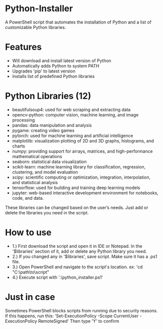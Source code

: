 # Python-Installer
A PowerShell script that automates the installation of Python and a list of customizable Python libraries.

# Features
-	Will download and install latest version of Python
-	Automatically adds Python to system PATH
-	Upgrades 'pip' to latest version
-	Installs list of predefined Python libraries
  
# Python Libraries (12)
-	beautifulsoup4: used for web scraping and extracting data
-	opencv-python: computer vision, machine learning, and image processing
-	pandas: data manipulation and analysis
-	pygame: creating video games
-	pytorch: used for machine learning and artificial intelligence
-	matplotlib: visualization plotting of 2D and 3D graphs, histograms, and charts
-	numpy: providing support for arrays, matrices, and high-performance mathematical operations
-	seaborn: statistical data visualization
-	scikit-learn: machine learning library for classification, regression, clustering, and model evaluation
-	scipy: scientific computing or optimization, integration, interpolation, and statistical analysis
-	tensorflow: used for building and training deep learning models
-	jupyter: web-based interactive development environment for notebooks, code, and data.

These libraries can be changed based on the user’s needs. Just add or delete the libraries you need in the script.

# How to use
-	1.) First download the script and open it in IDE or Notepad. In the '$libraries' section of it, add or delete any Python library you need.
-	2.) If you changed any in '$libraries', save script. Make sure it has a .ps1 file.
-	3.) Open PowerShell and navigate to the script's location. ex: 'cd "C:\path\to\script"
-	4.) Execute script with '.\python_installer.ps1'
  
# Just in case
Sometimes PowerShell blocks scripts from running due to security reasons. If this happens, run this:
'Set-ExecutionPolicy -Scope CurrentUser -ExecutionPolicy RemoteSigned'
Then type 'Y' to confirm
